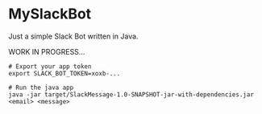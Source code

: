 # MySlackBot

Just a simple Slack Bot written in Java.

WORK IN PROGRESS...

````
# Export your app token
export SLACK_BOT_TOKEN=xoxb-...

# Run the java app
java -jar target/SlackMessage-1.0-SNAPSHOT-jar-with-dependencies.jar <email> <message>

````